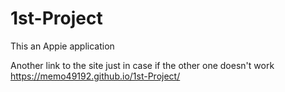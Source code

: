 # 1st-Project
This an Appie application

Another link to the site just in case if the other one doesn't work https://memo49192.github.io/1st-Project/
